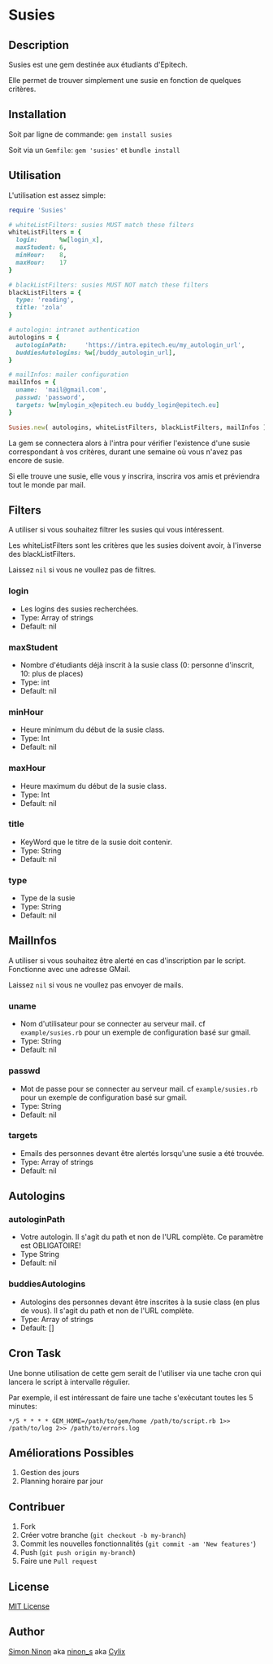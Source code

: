 # Susies

## Description

Susies est une gem destinée aux étudiants d'Epitech.

Elle permet de trouver simplement une susie en fonction de quelques critères.


## Installation

Soit par ligne de commande: `gem install susies`

Soit via un `Gemfile`: `gem 'susies'` et `bundle install`


## Utilisation

L'utilisation est assez simple:

```ruby
require 'Susies'

# whiteListFilters: susies MUST match these filters
whiteListFilters = {
  login:      %w[login_x],
  maxStudent: 6,
  minHour:    8,
  maxHour:    17
}

# blackListFilters: susies MUST NOT match these filters
blackListFilters = {
  type: 'reading',
  title: 'zola'
}

# autologin: intranet authentication
autologins = {
  autologinPath:     'https://intra.epitech.eu/my_autologin_url',
  buddiesAutologins: %w[/buddy_autologin_url],
}

# mailInfos: mailer configuration
mailInfos = {
  uname:  'mail@gmail.com',
  passwd: 'password',
  targets: %w[mylogin_x@epitech.eu buddy_login@epitech.eu]
}

Susies.new( autologins, whiteListFilters, blackListFilters, mailInfos ).check!
```

La gem se connectera alors à l'intra pour vérifier l'existence d'une susie correspondant à vos critères, durant une semaine où vous n'avez pas encore de susie.

Si elle trouve une susie, elle vous y inscrira, inscrira vos amis et préviendra tout le monde par mail.

## Filters

A utiliser si vous souhaitez filtrer les susies qui vous intéressent.

Les whiteListFilters sont les critères que les susies doivent avoir, à l'inverse des blackListFilters.

Laissez `nil` si vous ne voullez pas de filtres.

### login

* Les logins des susies recherchées.
* Type: Array of strings
* Default: nil


### maxStudent

* Nombre d'étudiants déjà inscrit à la susie class (0: personne d'inscrit, 10: plus de places)
* Type: int
* Default: nil


### minHour

* Heure minimum du début de la susie class.
* Type: Int
* Default: nil


### maxHour

* Heure maximum du début de la susie class.
* Type: Int
* Default: nil


### title

* KeyWord que le titre de la susie doit contenir.
* Type: String
* Default: nil


### type

* Type de la susie
* Type: String
* Default: nil


## MailInfos

A utiliser si vous souhaitez être alerté en cas d'inscription par le script. Fonctionne avec une adresse GMail.

Laissez `nil` si vous ne voullez pas envoyer de mails.

### uname

* Nom d'utilisateur pour se connecter au serveur mail. cf `example/susies.rb` pour un exemple de configuration basé sur gmail.
* Type: String
* Default: nil


### passwd

* Mot de passe pour se connecter au serveur mail. cf `example/susies.rb` pour un exemple de configuration basé sur gmail.
* Type: String
* Default: nil


### targets

* Emails des personnes devant être alertés lorsqu'une susie a été trouvée.
* Type: Array of strings
* Default: nil


## Autologins

### autologinPath

* Votre autologin. Il s'agit du path et non de l'URL complète. Ce paramètre est OBLIGATOIRE!
* Type String
* Default: nil

### buddiesAutologins

* Autologins des personnes devant être inscrites à la susie class (en plus de vous). Il s'agit du path et non de l'URL complète.
* Type: Array of strings
* Default: []


## Cron Task

Une bonne utilisation de cette gem serait de l'utiliser via une tache cron qui lancera le script à intervalle régulier.

Par exemple, il est intéressant de faire une tache s'exécutant toutes les 5 minutes:

```
*/5 * * * * GEM_HOME=/path/to/gem/home /path/to/script.rb 1>> /path/to/log 2>> /path/to/errors.log
```


## Améliorations Possibles

1. Gestion des jours
2. Planning horaire par jour


## Contribuer

1. Fork
2. Créer votre branche (`git checkout -b my-branch`)
3. Commit les nouvelles fonctionnalités (`git commit -am 'New features'`)
4. Push (`git push origin my-branch`)
5. Faire une `Pull request`


## License

[MIT License](MIT_LICENSE.txt)


## Author

[Simon Ninon](http://sninon.fr) aka [ninon_s](http://intra.epitech.eu/user/ninon_s) aka [Cylix](http://github.com/Cylix)
